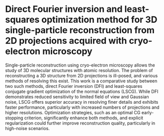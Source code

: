 # Direct Fourier inversion and least-squares optimization method for 3D single-particle reconstruction from 2D projections acquired with cryo-electron microscopy
Single-particle reconstruction using cryo-electron microscopy allows the study of 3D molecular structures with atomic resolution. The problem of reconstructing a 3D structure from 2D projections is ill-posed, and various methods of resolving this exist. This work is a comparative study between two such methods, direct Fourier inversion (DFI) and least-squares conjugate gradient optimization of the normal equations (LSCG). While DFI demonstrates reduced sensitivity to limited field of view and Gaussian noise, LSCG offers superior accuracy in resolving finer details and exhibits faster performance, particularly with increased numbers of projections and higher resolutions. Optimization strategies, such as an optimal CG early-stopping criterion, significantly enhance both methods, and explicit regularization could further improve reconstruction quality, particularly in high-noise scenarios.
